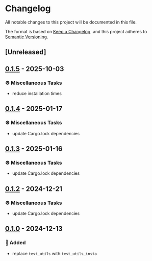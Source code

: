 # Changelog

All notable changes to this project will be documented in this file.

The format is based on [Keep a Changelog](https://keepachangelog.com/en/1.0.0/),
and this project adheres to [Semantic Versioning](https://semver.org/spec/v2.0.0.html).

## [Unreleased]

## [0.1.5](https://github.com/solapino/wasm_solana/compare/test_utils_insta@v0.1.4...test_utils_insta@v0.1.5) - 2025-10-03

### <!-- 7 -->⚙️ Miscellaneous Tasks

- reduce installation times

## [0.1.4](https://github.com/ifiokjr/wasm_solana/compare/test_utils_insta@v0.1.3...test_utils_insta@v0.1.4) - 2025-01-17

### <!-- 7 -->⚙️ Miscellaneous Tasks

- update Cargo.lock dependencies

## [0.1.3](https://github.com/ifiokjr/wasm_solana/compare/test_utils_insta@v0.1.2...test_utils_insta@v0.1.3) - 2025-01-16

### <!-- 7 -->⚙️ Miscellaneous Tasks

- update Cargo.lock dependencies

## [0.1.2](https://github.com/ifiokjr/wasm_solana/compare/test_utils_insta@v0.1.1...test_utils_insta@v0.1.2) - 2024-12-21

### <!-- 7 -->⚙️ Miscellaneous Tasks

- update Cargo.lock dependencies

## [0.1.0](https://github.com/ifiokjr/wasm_solana/releases/tag/test_utils_insta@v0.1.0) - 2024-12-13

### <!-- 0 -->🎉 Added

- replace `test_utils` with `test_utils_insta`

<!-- Auto-update: 2025-10-20T12:55:44.975598 -->
